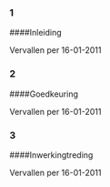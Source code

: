 <meta http-equiv='Content-Type' content='text/html; charset=utf-8' />

### 1  

####Inleiding

Vervallen per 16-01-2011 

### 2  

####Goedkeuring

Vervallen per 16-01-2011 

### 3  

####Inwerkingtreding

Vervallen per 16-01-2011 

